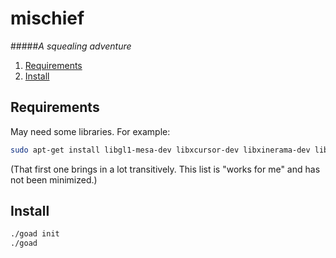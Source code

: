 mischief
====================================
#####*A squealing adventure*

1. [Requirements](#requirements)
1. [Install](#install)

Requirements <a name="requirements"></a>
---------------------
May need some libraries.
For example:
```bash
sudo apt-get install libgl1-mesa-dev libxcursor-dev libxinerama-dev libxi-dev libxrandr-dev
```
(That first one brings in a lot transitively.  This list is "works for me" and has not been minimized.)


Install <a name="install"></a>
------------------------------
```bash
./goad init
./goad
```
